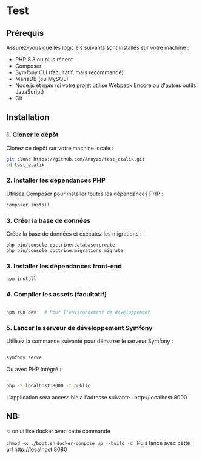 # Test



## Prérequis

Assurez-vous que les logiciels suivants sont installés sur votre machine :

- PHP 8.3 ou plus récent
- Composer
- Symfony CLI (facultatif, mais recommandé)
- MariaDB (ou MySQL)
- Node.js et npm (si votre projet utilise Webpack Encore ou d'autres outils JavaScript)
- Git


## Installation

### 1. Cloner le dépôt

Clonez ce dépôt sur votre machine locale :

```bash
git clone https://github.com/Annyzo/test_etalik.git
cd test_etalik

```
### 2. Installer les dépendances PHP

Utilisez Composer pour installer toutes les dépendances PHP :

```bash
composer install
```

### 3. Créer la base de données

Créez la base de données et exécutez les migrations :

```bash
php bin/console doctrine:database:create
php bin/console doctrine:migrations:migrate
```

### 3. Installer les dépendances front-end

```bash
npm install
```

### 4. Compiler les assets (facultatif)
```bash

npm run dev   # Pour l'environnement de développement
```

### 5. Lancer le serveur de développement Symfony
Utilisez la commande suivante pour démarrer le serveur Symfony :

```bash

symfony serve
```

Ou avec PHP intégré :

```bash

php -S localhost:8000 -t public
```
L'application sera accessible à l'adresse suivante : http://localhost:8000


## NB:
si on utilise docker avec cette commande

```chmod +x ./boot.sh```
```docker-compose up --build -d ```
Puis lance avec cette url
http://localhost:8080